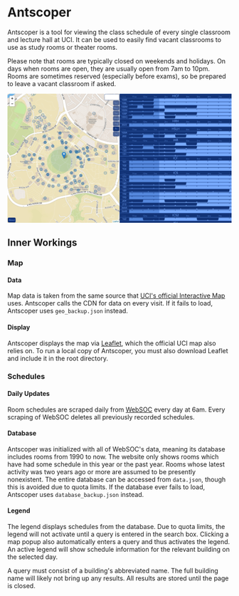 # Antscoper
Antscoper is a tool for viewing the class schedule of every single classroom and lecture hall at UCI.
It can be used to easily find vacant classrooms to use as study rooms or theater rooms.

Please note that rooms are typically closed on weekends and holidays.
On days when rooms are open, they are usually open from 7am to 10pm.
Rooms are sometimes reserved (especially before exams), so be prepared to leave a vacant classroom if asked.

<img src="sample.png">

## Inner Workings
### Map
#### Data
Map data is taken from the same source that [UCI's official Interactive Map](https://map.uci.edu) uses.
Antscoper calls the CDN for data on every visit.
If it fails to load, Antscoper uses `geo_backup.json` instead.
#### Display
Antscoper displays the map via [Leaflet](https://leafletjs.com/), which the official UCI map also relies on.
To run a local copy of Antscoper, you must also download Leaflet and include it in the root directory.
### Schedules
#### Daily Updates
Room schedules are scraped daily from [WebSOC](https://www.reg.uci.edu/perl/WebSoc) every day at 6am.
Every scraping of WebSOC deletes all previously recorded schedules.
#### Database
Antscoper was initialized with all of WebSOC's data, meaning its database includes rooms from 1990 to now.
The website only shows rooms which have had some schedule in this year or the past year.
Rooms whose latest activity was two years ago or more are assumed to be presently nonexistent.
The entire database can be accessed from `data.json`, though this is avoided due to quota limits.
If the database ever fails to load, Antscoper uses `database_backup.json` instead.
#### Legend
The legend displays schedules from the database.
Due to quota limits, the legend will not activate until a query is entered in the search box.
Clicking a map popup also automatically enters a query and thus activates the legend.
An active legend will show schedule information for the relevant building on the selected day.

A query must consist of a building's abbreviated name.
The full building name will likely not bring up any results.
All results are stored until the page is closed.
